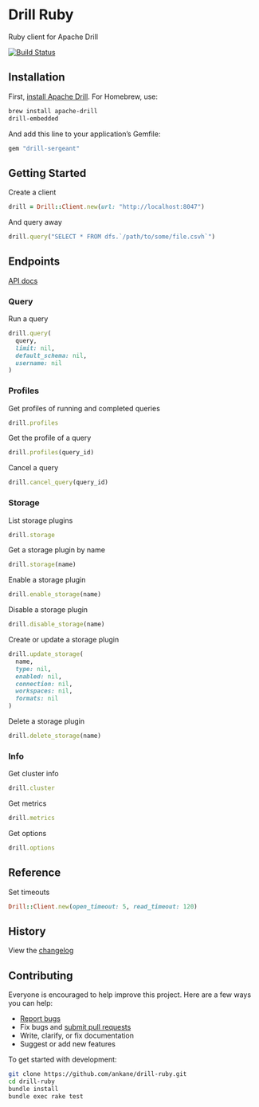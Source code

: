 # Drill Ruby

Ruby client for Apache Drill

[![Build Status](https://github.com/ankane/drill-ruby/workflows/build/badge.svg?branch=master)](https://github.com/ankane/drill-ruby/actions)

## Installation

First, [install Apache Drill](https://drill.apache.org/docs/install-drill-introduction/). For Homebrew, use:

```sh
brew install apache-drill
drill-embedded
```

And add this line to your application’s Gemfile:

```ruby
gem "drill-sergeant"
```

## Getting Started

Create a client

```ruby
drill = Drill::Client.new(url: "http://localhost:8047")
```

And query away

```ruby
drill.query("SELECT * FROM dfs.`/path/to/some/file.csvh`")
```

## Endpoints

[API docs](https://drill.apache.org/docs/rest-api-introduction/)

### Query

Run a query

```ruby
drill.query(
  query,
  limit: nil,
  default_schema: nil,
  username: nil
)
```

### Profiles

Get profiles of running and completed queries

```ruby
drill.profiles
```

Get the profile of a query

```ruby
drill.profiles(query_id)
```

Cancel a query

```ruby
drill.cancel_query(query_id)
```

### Storage

List storage plugins

```ruby
drill.storage
```

Get a storage plugin by name

```ruby
drill.storage(name)
```

Enable a storage plugin

```ruby
drill.enable_storage(name)
```

Disable a storage plugin

```ruby
drill.disable_storage(name)
```

Create or update a storage plugin

```ruby
drill.update_storage(
  name,
  type: nil,
  enabled: nil,
  connection: nil,
  workspaces: nil,
  formats: nil
)
```

Delete a storage plugin

```ruby
drill.delete_storage(name)
```

### Info

Get cluster info

```ruby
drill.cluster
```

Get metrics

```ruby
drill.metrics
```

Get options

```ruby
drill.options
```

## Reference

Set timeouts

```ruby
Drill::Client.new(open_timeout: 5, read_timeout: 120)
```

## History

View the [changelog](CHANGELOG.md)

## Contributing

Everyone is encouraged to help improve this project. Here are a few ways you can help:

- [Report bugs](https://github.com/ankane/drill-ruby/issues)
- Fix bugs and [submit pull requests](https://github.com/ankane/drill-ruby/pulls)
- Write, clarify, or fix documentation
- Suggest or add new features

To get started with development:

```sh
git clone https://github.com/ankane/drill-ruby.git
cd drill-ruby
bundle install
bundle exec rake test
```

